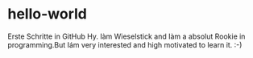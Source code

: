 # hello-world
Erste Schritte in GitHub
Hy. Iàm Wieselstick and Iàm a absolut Rookie in programming.But Iám very interested and high motivated to learn it. :-)
